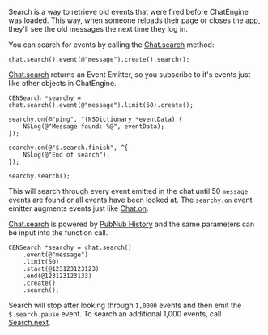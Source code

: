 Search is a way to retrieve old events that were fired before ChatEngine was loaded. This way, when someone reloads their page or closes the app, they'll see the old messages the next time they log in.

You can search for events by calling the [Chat.search](reference-chat#search) method:  
```objc
chat.search().event(@"message").create().search();
```

[Chat.search](reference-chat#search) returns an Event Emitter, so you subscribe to it's events just like other objects in ChatEngine.  
```objc
CENSearch *searchy = chat.search().event(@"message").limit(50).create();

searchy.on(@"ping", ^(NSDictionary *eventData) {
    NSLog(@"Message found: %@", eventData);
});

searchy.on(@"$.search.finish", ^{
    NSLog(@"End of search");
});

searchy.search();
```  

This will search through every event emitted in the chat until 50 `message` events are found or all events have been looked at. The `searchy.on` event emitter augments events just like [Chat.on](reference-chat#on).  

[Chat.search](reference-chat#search) is powered by [PubNub History](https://www.pubnub.com/docs/ios-objective-c/storage-and-history) and the same parameters can be input into the function call.  
```objc
CENSearch *searchy = chat.search()
    .event(@"message")
    .limit(50)
    .start(@123123123123)
    .end(@123123123133)
    .create()
    .search();

```  

Search will stop after looking through `1,0000` events and then emit the `$.search.pause` event. To search an additional 1,000 events, call [Search.next](reference-search#next).